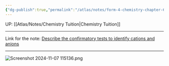 ```yaml
---
{"dg-publish":true,"permalink":"/atlas/notes/form-4-chemistry-chapter-6-qualitative-analysis-note/","noteIcon":""}
---
```


UP: [[Atlas/Notes/Chemistry Tuition\|Chemistry Tuition]]

---
Link for the note: [Describe the confirmatory tests to identify cations and anions](https://app.pandai.org/note/read/kssm-ch-10-06-11/kssm-f4-ch-06-11-02/analisis-kualitatif)

---

![Screenshot 2024-11-07 115136.png](/img/user/Atlas/Utilities/Images/Screenshot%202024-11-07%20115136.png)